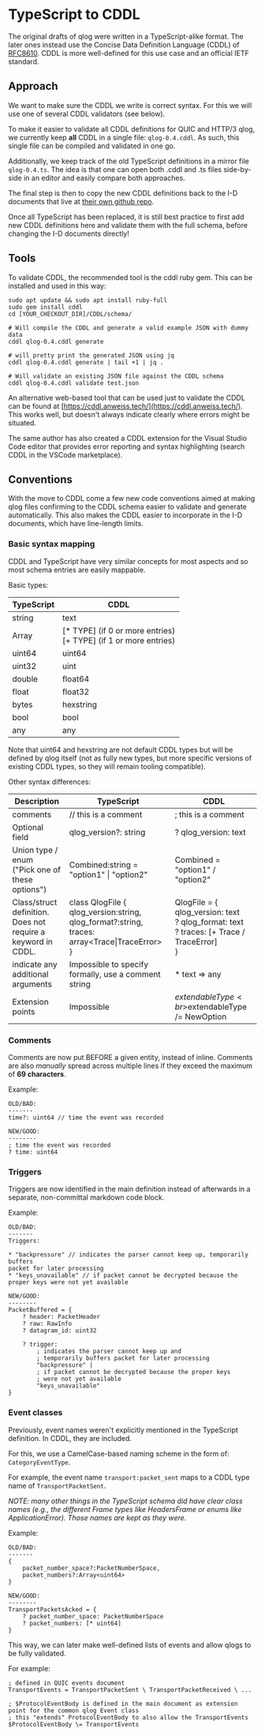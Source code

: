 # TypeScript to CDDL

The original drafts of qlog were written in a TypeScript-alike format.
The later ones instead use the Concise Data Definition Language (CDDL) of [RFC8610](https://www.rfc-editor.org/rfc/rfc8610.html).
CDDL is more well-defined for this use case and an official IETF standard. 

## Approach

We want to make sure the CDDL we write is correct syntax. 
For this we will use one of several CDDL validators (see below).

To make it easier to validate all CDDL definitions for QUIC and HTTP/3 qlog,
we currently keep **all** CDDL in a single file: `qlog-0.4.cddl`.
As such, this single file can be compiled and validated in one go.

Additionally, we keep track of the old TypeScript definitions in a mirror file `qlog-0.4.ts`. 
The idea is that one can open both .cddl and .ts files side-by-side in an editor and easily compare both approaches.

The final step is then to copy the new CDDL definitions back to the I-D documents that live at [their own github repo](https://github.com/quicwg/qlog).

Once all TypeScript has been replaced, it is still best practice to first add new CDDL definitions here and validate them with the full schema, before changing the I-D documents directly!

## Tools

To validate CDDL, the recommended tool is the cddl ruby gem.
This can be installed and used in this way:

```
sudo apt update && sudo apt install ruby-full
sudo gem install cddl
cd [YOUR_CHECKOUT_DIR]/CDDL/schema/

# Will compile the CDDL and generate a valid example JSON with dummy data
cddl qlog-0.4.cddl generate

# will pretty print the generated JSON using jq
cddl qlog-0.4.cddl generate | tail +1 | jq .

# Will validate an existing JSON file against the CDDL schema
cddl qlog-0.4.cddl validate test.json
```

An alternative web-based tool that can be used just to validate the CDDL can be found at [https://cddl.anweiss.tech/](https://cddl.anweiss.tech/). This works well, but doesn't always indicate clearly where errors might be situated. 

The same author has also created a CDDL extension for the Visual Studio Code editor that provides error reporting and syntax highlighting (search CDDL in the VSCode marketplace).

## Conventions

With the move to CDDL come a few new code conventions aimed at making qlog files confirming to the CDDL schema easier to validate and generate automatically. This also makes the CDDL easier to incorporate in the I-D documents, which have line-length limits.  

### Basic syntax mapping

CDDL and TypeScript have very similar concepts for most aspects and so most schema entries are easily mappable. 

Basic types:

| TypeScript | CDDL |
| --- | --- |
| string | text |
| Array<TYPE> | [* TYPE] (if 0 or more entries)<br>[+ TYPE] (if 1 or more entries) |
| uint64 | uint64 |
| uint32 | uint |
| double | float64 |
| float | float32 |
| bytes  | hexstring |
| bool | bool |
| any | any |

Note that uint64 and hexstring are not default CDDL types but will be defined by qlog itself (not as fully new types, but more specific versions of existing CDDL types, so they will remain tooling compatible).

Other syntax differences:

|Description | TypeScript | CDDL |
| --- | --- | --- |
| comments | // this is a comment | ; this is a comment |
| Optional field | qlog_version?: string | ? qlog_version: text |
| Union type / enum<br>("Pick one of these options") | Combined:string = "option1" \| "option2" | Combined = "option1" / "option2" |
| Class/struct definition.<br>Does not require a keyword in CDDL. |  class QlogFile {<br>qlog_version:string,<br>qlog_format?:string,<br>traces: array<Trace\|TraceError><br>} | QlogFile = {<br>qlog_version: text<br>? qlog_format: text<br>? traces: [+ Trace / TraceError]<br>} |
| indicate any additional arguments | Impossible to specify formally, use a comment string | * text => any |
| Extension points | Impossible | $extendableType<br>$extendableType /= NewOption |

### Comments

Comments are now put BEFORE a given entity, instead of inline.
Comments are also _manually_ spread across multiple lines if they exceed the maximum of **69 characters**. 

Example:

```
OLD/BAD:
-------
time?: uint64 // time the event was recorded

NEW/GOOD:
--------
; time the event was recorded 
? time: uint64 
```

### Triggers

Triggers are now identified in the main definition instead of afterwards in a separate, non-committal markdown code block. 

Example:

```
OLD/BAD:
-------
Triggers:

* "backpressure" // indicates the parser cannot keep up, temporarily buffers
packet for later processing
* "keys_unavailable" // if packet cannot be decrypted because the proper keys were not yet available

NEW/GOOD:
--------
PacketBuffered = {
    ? header: PacketHeader
    ? raw: RawInfo
    ? datagram_id: uint32

    ? trigger: 
        ; indicates the parser cannot keep up and
        ; temporarily buffers packet for later processing
        "backpressure" |
        ; if packet cannot be decrypted because the proper keys 
        ; were not yet available
        "keys_unavailable"
}
```

### Event classes

Previously, event names weren't explicitly mentioned in the TypeScript definition. In CDDL, they are included. 

For this, we use a CamelCase-based naming scheme in the form of: `CategoryEventType`. 

For example, the event name `transport:packet_sent` maps to a CDDL type name of `TransportPacketSent`.

_NOTE: many other things in the TypeScript schema did have clear class names (e.g., the different Frame types like HeadersFrame or enums like ApplicationError). Those names are kept as they were._ 

Example: 

```
OLD/BAD:
-------
{
    packet_number_space?:PacketNumberSpace,
    packet_numbers?:Array<uint64>
}
    
NEW/GOOD:
--------
TransportPacketsAcked = {
    ? packet_number_space: PacketNumberSpace
    ? packet_numbers: [* uint64]
}
```

This way, we can later make well-defined lists of events and allow qlogs to be fully validated.

For example:

```
; defined in QUIC events document
TransportEvents = TransportPacketSent \ TransportPacketReceived \ ...

; $ProtocolEventBody is defined in the main document as extension point for the common qlog Event class
; this "extends" ProtocolEventBody to also allow the TransportEvents
$ProtocolEventBody \= TransportEvents
```


